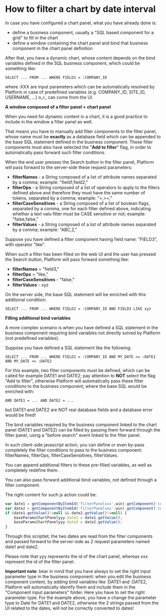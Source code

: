 # How to filter a chart by date interval

In case you have configured a chart panel, what you have already done is:

* define a business component, usually a "SQL based component for a grid" to fill in the chart
* define a window containing the chart panel and bind that business component in the chart panel definition

After that, you have a dynamic chart, whose content depends on the bind variables defined in the SQL business component, which could be something like:

```text
SELECT ... FROM ... WHERE FIELD1 = :COMPANY_ID
```

where :XXX are input parameters which can be automatically resolved by Platform in case of predefined variables \(e.g. COMPANY\_ID, SITE\_ID, USERNAME, ...\) o_r_ can come from the UI.

**A window composed of a filter panel + chart panel**

When you need for dynamic content in a chart, it is a good practice to include in the window a filter panel as well.

That means you have to manually add filter components to the filter panel, whose name must be **exactly** as a database field which can be appended to the base SQL statement defined in the business component. These filter components must also have selected the "**Add to filter**" flag, in order to automatically pass forward such filter conditions.

When the end user presses the Search button in the filter panel, Platform will pass forward to the server-side these request parameters:

* **filterNames** - a String composed of a list of attribute names separated by a comma; example: "field1,field2,"
* **filterOps** - a String composed of a list of operators to apply to the filters defined above and therefore they must have the same number of tokens, separated by a comma; example: "=,&gt;=,"
* **filterCaseSensitives** - a String composed of a list of boolean flags, separated by a comma, one for each filter defined above, indicating whether a text valu filter must be CASE sensitive or not; example: "false,false,"
* **filterValues** - a String composed of a list of attribute names separated by a comma; example: "ABC,2,"

Suppose you have defined a filter component having field name: "FIELD3", with operator "like".

When such a filter has been filled on the web UI and the user has pressed the Search button, Platform will pass forward something like:

* **filterNames** = "field3,"
* **filterOps** = "like,"
* **filterCaseSensitives** - "false,"
* **filterValues** - xyz

On the server side, the base SQL statement will be enriched with this additional condition:

```text
SELECT ... FROM ... WHERE FIELD1 = :COMPANY_ID AND FIELD3 LIKE xyz
```

**Filling additional bind variables**

A more complex scenario is when you have defined a SQL statement in the business component requiring bind variables not directly solved by Platform \(not predefined variables\).

Suppose you have defined a SQL statement like the following:

```text
SELECT ... FROM ... WHERE FIELD1 = :COMPANY_ID AND MY_DATE >= :DATE1 AND MY_DATE <= :DATE2
```

For this example, two filter components must be defined, which can be called for example DATE1 and DATE2; pay attention to **NOT** select the flag "Add to filter", otherwise Platform will automatically pass these filter conditions to the business component, where the base SQL would be enriched with:

```text
AND DATE1 = ... AND DATE2 = ...
```

but DATE1 and DATE2 are NOT real database fields and a database error would be fired!

The bind variables required by the business component linked to the chart panel \(DATE1 and DATE2\) can be filled by passing them forward through the filter panel, using a "before search" event linked to the filter panel.

In such client-side javascript action, you can define or even by-pass completely the filter conditions to pass to the business component: filterNames, filterOps, filterCaseSensitives, filterValues.

You can append additional filters to these pre-filled variables, as well as completely redefine them.

You can also pass forward additional bind variables, not defined through a filter component.

The right content for such js action could be:

```javascript
var date1 = getComponentByItemId('filterPanelxxx',win).getComponent('controlDATE1');
var date2 = getComponentByItemId('filterPanelxxx',win).getComponent('controlDATE2');
if (date1.getValue()!=null && date2.getValue()!=null) {
    baseParamsChartPanelyyy.date1 = date1.getValue();
    baseParamsChartPanelyyy.date2 = date2.getValue();
}
```

Through this scriptlet, the two dates are read from the filter components and passed forward to the server-side as 2 request parameters named date1 and date2.

Please note that yyy represents the id of the chart panel, whereas xxx represent the id of the filter panel.

**Important note**: bear in mind that you have always to set the right input parameter type in the business component: when you edit the business component content, by adding bind variables like :DATE1 and :DATE2, Platform will automatically identify them and include them in the "Component input parameters" folder. Here you have to set the right parameter type. For the example above, you have o change the parameter type to Date for DATE1 and DATE2, otherwise the 2 strings passed from the UI related to the dates, will not be correctly converted to dates!

